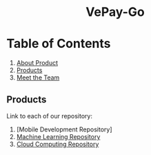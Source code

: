 <p align="center">
  <h1 align="center">VePay-Go</h1>
</p>

# Table of Contents 
1. [About Product](##About-Product)
2. [Products](##Products)
3. [Meet the Team](##Meet-the-Team)

## Products
Link to each of our repository:
1. [Mobile Development Repository] 
2. [Machine Learning Repository](https://github.com/marcellinus-witarsah/VePay-Go-ML)
3. [Cloud Computing Repository](https://github.com/calvinwong78/Vepay-Go-CC)
